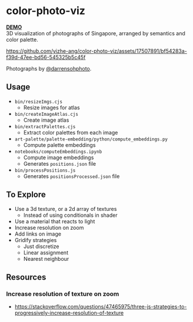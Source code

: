 # color-photo-viz

**[DEMO](https://yizhe-ang.github.io/color-photo-viz/)**  
3D visualization of photographs of Singapore, arranged by semantics and color palette.

https://github.com/yizhe-ang/color-photo-viz/assets/17507891/bf54283a-f39d-47ee-bd56-545325b5c45f

Photographs by [@darrensohphoto](https://www.instagram.com/darrensohphoto/?hl=en).

## Usage
- `bin/resizeImgs.cjs`
  - Resize images for atlas
- `bin/createImageAtlas.cjs`
  - Create image atlas
- `bin/extractPalettes.cjs`
  - Extract color palettes from each image
- `art-palette/palette-embedding/python/compute_embeddings.py`
  - Compute palette embeddings
- `notebooks/computeEmbeddings.ipynb`
  - Compute image embeddings
  - Generates `positions.json` file
- `bin/processPositions.js`
  - Generates `positionsProcessed.json` file

## To Explore
- Use a 3d texture, or a 2d array of textures
  - Instead of using conditionals in shader
- Use a material that reacts to light
- Increase resolution on zoom
- Add links on image
- Gridify strategies
  - Just discretize
  - Linear assignment
  - Nearest neighbour

## Resources
### Increase resolution of texture on zoom
- https://stackoverflow.com/questions/47465975/three-js-strategies-to-progressively-increase-resolution-of-texture
